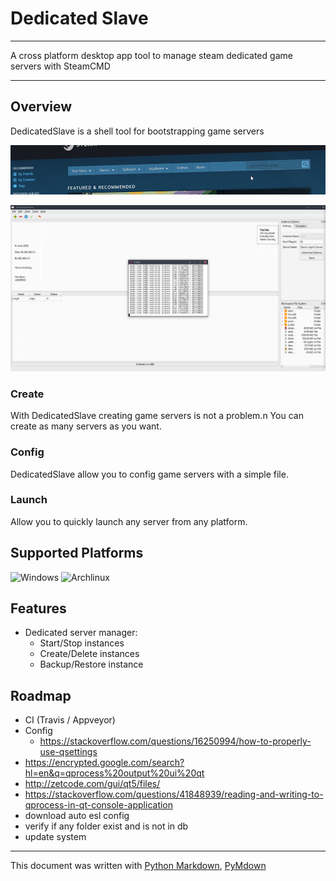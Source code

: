 # Dedicated Slave

---

A cross platform desktop app tool to manage steam dedicated game servers with&nbsp;SteamCMD

---

## Overview

DedicatedSlave is a shell tool for bootstrapping game servers

![DedicatedSlave Banner](img/wide-banner.png)

![DedicatedSlave Screen 01](img/screen_01.png)

### Create

With DedicatedSlave creating game servers is not a problem.n You can create as many servers as you want.

### Config

DedicatedSlave allow you to config game servers with a simple file.

### Launch

Allow you to quickly launch any server from any platform.

## Supported Platforms

![Windows](/img/os_win.png)
![Archlinux](/img/os_archlinux.png)

## Features

* Dedicated server manager:
  - Start/Stop instances
  - Create/Delete instances
  - Backup/Restore instance

## Roadmap

* CI (Travis / Appveyor)
* Config
  * https://stackoverflow.com/questions/16250994/how-to-properly-use-qsettings
* https://encrypted.google.com/search?hl=en&q=qprocess%20output%20ui%20qt
* http://zetcode.com/gui/qt5/files/
* https://stackoverflow.com/questions/41848939/reading-and-writing-to-qprocess-in-qt-console-application
* download auto esl config
* verify if any folder exist and is not in db
* update system

***

This document was written with [Python Markdown][1], [PyMdown](http://facelessuser.github.io/PyMdown/)

[1]: https://pythonhosted.org/Markdown/
